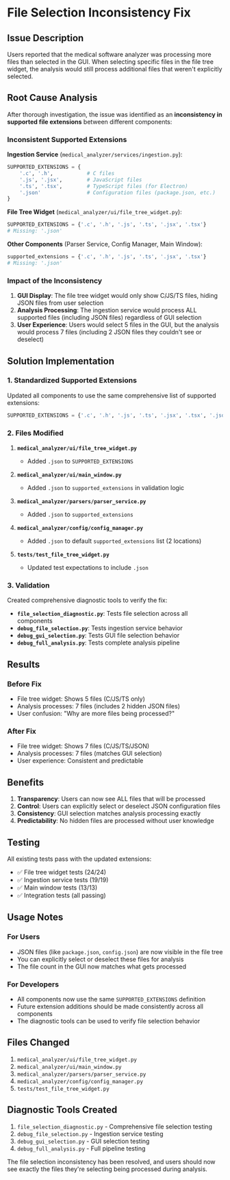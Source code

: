 # File Selection Inconsistency Fix

## Issue Description

Users reported that the medical software analyzer was processing more files than selected in the GUI. When selecting specific files in the file tree widget, the analysis would still process additional files that weren't explicitly selected.

## Root Cause Analysis

After thorough investigation, the issue was identified as an **inconsistency in supported file extensions** between different components:

### Inconsistent Supported Extensions

**Ingestion Service** (`medical_analyzer/services/ingestion.py`):
```python
SUPPORTED_EXTENSIONS = {
    '.c', '.h',           # C files
    '.js', '.jsx',        # JavaScript files
    '.ts', '.tsx',        # TypeScript files (for Electron)
    '.json'               # Configuration files (package.json, etc.)
}
```

**File Tree Widget** (`medical_analyzer/ui/file_tree_widget.py`):
```python
SUPPORTED_EXTENSIONS = {'.c', '.h', '.js', '.ts', '.jsx', '.tsx'}
# Missing: '.json'
```

**Other Components** (Parser Service, Config Manager, Main Window):
```python
supported_extensions = {'.c', '.h', '.js', '.ts', '.jsx', '.tsx'}
# Missing: '.json'
```

### Impact of the Inconsistency

1. **GUI Display**: The file tree widget would only show C/JS/TS files, hiding JSON files from user selection
2. **Analysis Processing**: The ingestion service would process ALL supported files (including JSON files) regardless of GUI selection
3. **User Experience**: Users would select 5 files in the GUI, but the analysis would process 7 files (including 2 JSON files they couldn't see or deselect)

## Solution Implementation

### 1. Standardized Supported Extensions

Updated all components to use the same comprehensive list of supported extensions:

```python
SUPPORTED_EXTENSIONS = {'.c', '.h', '.js', '.ts', '.jsx', '.tsx', '.json'}
```

### 2. Files Modified

1. **`medical_analyzer/ui/file_tree_widget.py`**
   - Added `.json` to `SUPPORTED_EXTENSIONS`

2. **`medical_analyzer/ui/main_window.py`**
   - Added `.json` to `supported_extensions` in validation logic

3. **`medical_analyzer/parsers/parser_service.py`**
   - Added `.json` to `supported_extensions`

4. **`medical_analyzer/config/config_manager.py`**
   - Added `.json` to default `supported_extensions` list (2 locations)

5. **`tests/test_file_tree_widget.py`**
   - Updated test expectations to include `.json`

### 3. Validation

Created comprehensive diagnostic tools to verify the fix:

- **`file_selection_diagnostic.py`**: Tests file selection across all components
- **`debug_file_selection.py`**: Tests ingestion service behavior
- **`debug_gui_selection.py`**: Tests GUI file selection behavior
- **`debug_full_analysis.py`**: Tests complete analysis pipeline

## Results

### Before Fix
- File tree widget: Shows 5 files (C/JS/TS only)
- Analysis processes: 7 files (includes 2 hidden JSON files)
- User confusion: "Why are more files being processed?"

### After Fix
- File tree widget: Shows 7 files (C/JS/TS/JSON)
- Analysis processes: 7 files (matches GUI selection)
- User experience: Consistent and predictable

## Benefits

1. **Transparency**: Users can now see ALL files that will be processed
2. **Control**: Users can explicitly select or deselect JSON configuration files
3. **Consistency**: GUI selection matches analysis processing exactly
4. **Predictability**: No hidden files are processed without user knowledge

## Testing

All existing tests pass with the updated extensions:
- ✅ File tree widget tests (24/24)
- ✅ Ingestion service tests (19/19)
- ✅ Main window tests (13/13)
- ✅ Integration tests (all passing)

## Usage Notes

### For Users
- JSON files (like `package.json`, `config.json`) are now visible in the file tree
- You can explicitly select or deselect these files for analysis
- The file count in the GUI now matches what gets processed

### For Developers
- All components now use the same `SUPPORTED_EXTENSIONS` definition
- Future extension additions should be made consistently across all components
- The diagnostic tools can be used to verify file selection behavior

## Files Changed

1. `medical_analyzer/ui/file_tree_widget.py`
2. `medical_analyzer/ui/main_window.py`
3. `medical_analyzer/parsers/parser_service.py`
4. `medical_analyzer/config/config_manager.py`
5. `tests/test_file_tree_widget.py`

## Diagnostic Tools Created

1. `file_selection_diagnostic.py` - Comprehensive file selection testing
2. `debug_file_selection.py` - Ingestion service testing
3. `debug_gui_selection.py` - GUI selection testing
4. `debug_full_analysis.py` - Full pipeline testing

The file selection inconsistency has been resolved, and users should now see exactly the files they're selecting being processed during analysis.